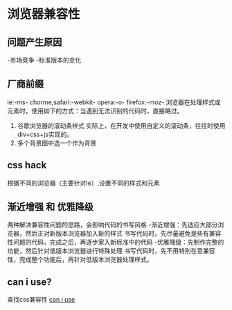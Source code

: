 # 浏览器兼容性
## 问题产生原因
-市场竞争
-标准版本的变化
## 厂商前缀
ie:-ms-
chorme,safari:-webkit-
opera:-o-
firefox:-moz-
浏览器在处理样式或元素时，使用如下的方式：当遇到无法识别的代码时，直接略过。

1. 谷歌浏览器的滚动条样式
   实际上，在开发中使用自定义的滚动条，往往时使用div+css+js实现的。
2. 多个背景图中选一个作为背景
## css hack
根据不同的浏览器（主要针对Ie）,设置不同的样式和元素
## 渐近增强 和 优雅降级
两种解决兼容性问题的思路，会影响代码的书写风格
-渐近增强：先适应大部分浏览器，然后正对新版本浏览器加入新的样式
书写代码时，先尽量避免是些有兼容性问题的代码，完成之后，再逐步家入新标准中的代码
-优雅降级：先制作完整的功能，然后针对低版本浏览器进行特殊处理
书写代码时，先不用特别在意兼容性，完成整个功能后，再针对低版本浏览器处理样式。
## can i use?
查找css兼容性
[can i use](https://caniuse.com/)